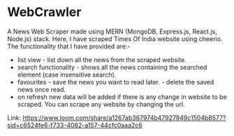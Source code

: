 # WebCrawler
A News Web Scraper made using MERN (MongoDB, Express.js, React.js, Node.js) stack.
Here, I have scraped Times Of India website using cheerio. The functionality that I have provided are:-
  - list view - list down all the news from the scraped website.
  - search functionality - shows all the news containing the searched element (case insensitive search).
  - favourites - save the news you want to read later.
               - delete the saved news once read.
  - on refresh new data will be added if there is any change in website to be scraped.
You can scrape any website by changing the url.

Link: https://www.loom.com/share/a1267ab367974b47927949c1504b8577?sid=c6524fe6-f733-4082-a157-44cfc0aaa2c6
